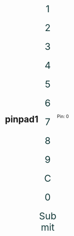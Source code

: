 # pinpad1
<!DOCTYPE html> 
<html lang="en">
<head>
  <meta name="viewport" content="width=device-width, initial-scale=1.0">
  <title>&#128513;my pinpad</title>
  <style>
    body {
      display: flex;
      justify-content: center;
      align-items: center;
      height: 100vh;
      margin: 0;
    }

    #pin-container {
      display: grid;
      grid-template-columns: repeat(3, 1fr);
      gap: 10px;
    }

    .button {
      color: rgb(24, 61, 61);
      width: 60px;
      height: 60px;
      font-size: 30px;
      text-align: center;
      cursor: pointer;
    }
  </style>
</head>
<body>
  <div id="pin-container">
    <div class="button" onclick="appendToPin(1)">1</div>
    <div class="button" onclick="appendToPin(2)">2</div>
    <div class="button" onclick="appendToPin(3)">3</div>
    <div class="button" onclick="appendToPin(4)">4</div>
    <div class="button" onclick="appendToPin(5)">5</div>
    <div class="button" onclick="appendToPin(6)">6</div>
    <div class="button" onclick="appendToPin(7)">7</div>
    <div class="button" onclick="appendToPin(8)">8</div>
    <div class="button" onclick="appendToPin(9)">9</div>
    <div class="button" onclick="clearPin()">C</div>
    <div class="button" onclick="appendToPin(0)">0</div>
    <div class="button" onclick="submitPin()">Submit</div>
  </div>
  <p id="count">Pin: 0</p>
  <script>

    const correctPin = '1114'
    let enteredPin = '';


    function appendToPin(num) {
      enteredPin += num;
      document.getElementById('count').innerHTML=enteredPin;
    }


    function clearPin() {
      enteredPin = '';
      console.log('Pin Cleared');
    }

    function submitPin() {
      if (enteredPin === correctPin) {
        alert('Correct Pin! Initiating Action');
        // Add your desired action here, such as changing an image or text.
      } else {
        alert('Incorrect Pin. Try again.');
        clearPin();
      }
    }
  </script>
</body>
</html> 
